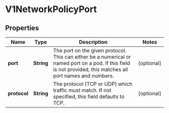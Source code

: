 
# V1NetworkPolicyPort

## Properties
Name | Type | Description | Notes
------------ | ------------- | ------------- | -------------
**port** | **String** | The port on the given protocol. This can either be a numerical or named port on a pod. If this field is not provided, this matches all port names and numbers. |  [optional]
**protocol** | **String** | The protocol (TCP or UDP) which traffic must match. If not specified, this field defaults to TCP. |  [optional]




